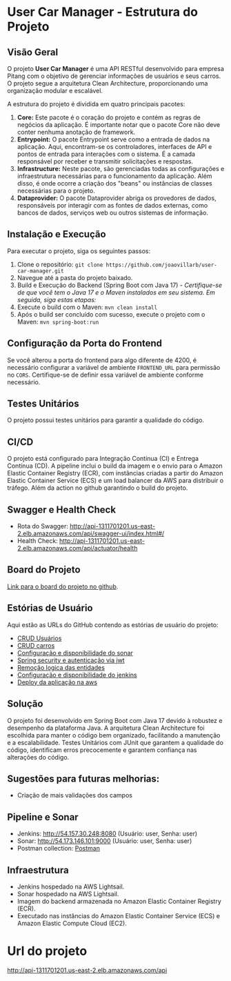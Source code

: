 # User Car Manager - Estrutura do Projeto

## Visão Geral

O projeto **User Car Manager** é uma API RESTful desenvolvido para empresa Pitang com o objetivo de gerenciar
informações de usuários e seus carros.
O projeto segue a arquitetura Clean Architecture, proporcionando uma organização modular e escalável.

A estrutura do projeto é dividida em quatro principais pacotes:

1. **Core:** Este pacote é o coração do projeto e contém as regras de negócios da aplicação. É importante notar que o
   pacote Core não deve conter nenhuma anotação de framework.
2. **Entrypoint:** O pacote Entrypoint serve como a entrada de dados na aplicação. Aqui, encontram-se os controladores,
   interfaces de API e pontos de entrada para interações com o sistema. É a camada responsável por receber e transmitir
   solicitações e respostas.
3. **Infrastructure:** Neste pacote, são gerenciadas todas as configurações e infraestrutura necessárias para o
   funcionamento da aplicação. Além disso, é onde ocorre a criação dos "beans" ou instâncias de classes necessárias para
   o projeto.
4. **Dataprovider:** O pacote Dataprovider abriga os provedores de dados, responsáveis por interagir com as fontes de
   dados externas, como bancos de dados, serviços web ou outros sistemas de informação.

## Instalação e Execução

Para executar o projeto, siga os seguintes passos:

1. Clone o repositório:
   `git clone https://github.com/joaovillarb/user-car-manager.git`
2. Navegue até a pasta do projeto baixado.
3. Build e Execução do Backend (Spring Boot com Java 17)
   _- Certifique-se de que você tem o Java 17 e o Maven instalados em seu sistema. Em seguida, siga estas etapas:_
4. Execute o build com o Maven:
   `mvn clean install`
5. Após o build ser concluído com sucesso, execute o projeto com o Maven:
   `mvn spring-boot:run`

## Configuração da Porta do Frontend

Se você alterou a porta do frontend para algo diferente de 4200, é necessário configurar a variável de ambiente
`FRONTEND_URL` para permissão no `CORS`. Certifique-se de definir essa variável de ambiente conforme necessário.

## Testes Unitários

O projeto possui testes unitários para garantir a qualidade do código.

## CI/CD

O projeto está configurado para Integração Contínua (CI) e Entrega Contínua (CD). A pipeline inclui o build da imagem e
o envio para o Amazon Elastic Container Registry (ECR), com instâncias criadas a partir do Amazon Elastic Container
Service (ECS) e um load balancer da AWS para distribuir o tráfego.
Além da action no github garantindo o build do projeto.

## Swagger e Health Check

- Rota do Swagger: http://api-1311701201.us-east-2.elb.amazonaws.com/api/swagger-ui/index.html#/
- Health Check: http://api-1311701201.us-east-2.elb.amazonaws.com/api/actuator/health

## Board do Projeto

[Link para o board do projeto no github](https://github.com/users/joaovillarb/projects/4).

## Estórias de Usuário

Aqui estão as URLs do GitHub contendo as estórias de usuário do projeto:
- [CRUD Usuários](https://github.com/joaovillarb/user-car-manager/issues/1)
- [CRUD carros](https://github.com/joaovillarb/user-car-manager/issues/2)
- [Configuração e disponibilidade do sonar](https://github.com/joaovillarb/user-car-manager/issues/6)
- [Spring security e autenticação via jwt](https://github.com/joaovillarb/user-car-manager/issues/7)
- [Remoção logica das entidades](https://github.com/joaovillarb/user-car-manager/issues/10)
- [Configuração e disponibilidade do jenkins](https://github.com/joaovillarb/user-car-manager/issues/12)
- [Deploy da aplicação na aws](https://github.com/joaovillarb/user-car-manager/issues/13)


## Solução

O projeto foi desenvolvido em Spring Boot com Java 17 devido à robustez e desempenho da plataforma Java.
A arquitetura Clean Architecture foi escolhida para manter o código bem organizado, facilitando a manutenção e a
escalabilidade.
Testes Unitários com JUnit que garantem a qualidade do código, identificam erros precocemente e garantem confiança nas
alterações do código.

## Sugestões para futuras melhorias:

- Criação de mais validações dos campos

## Pipeline e Sonar

- Jenkins: http://54.157.30.248:8080 (Usuário: user, Senha: user)
- Sonar: http://54.173.146.101:9000 (Usuário: user, Senha: user)
- Postman
  collection: [Postman](https://www.postman.com/joao-villar/workspace/user-car-manager/collection/10612055-7644ca65-6193-405a-96e5-f4d32973b61d?action=share&creator=10612055&active-environment=10612055-173be168-0766-4f56-b257-4b605892fde0)

## Infraestrutura

- Jenkins hospedado na AWS Lightsail.
- Sonar hospedado na AWS Lightsail.
- Imagem do backend armazenada no Amazon Elastic Container Registry (ECR).
- Executado nas instâncias do Amazon Elastic Container Service (ECS) e Amazon Elastic Compute Cloud (EC2).

# Url do projeto

http://api-1311701201.us-east-2.elb.amazonaws.com/api